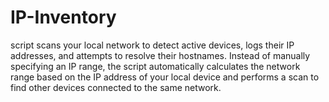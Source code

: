 # IP-Inventory
 script scans your local network to detect active devices, logs their IP addresses, and attempts to resolve their hostnames. Instead of manually specifying an IP range, the script automatically calculates the network range based on the IP address of your local device and performs a scan to find other devices connected to the same network.
